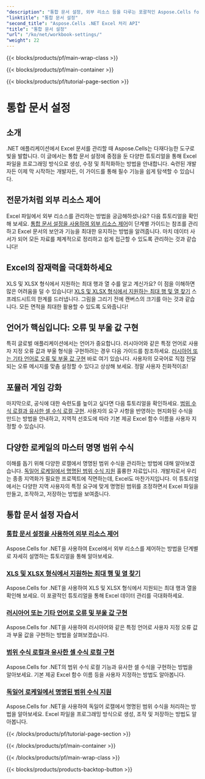 ```yaml
---
"description": "통합 문서 설정, 외부 리소스 등을 다루는 포괄적인 Aspose.Cells for .NET 자습서를 살펴보세요."
"linktitle": "통합 문서 설정"
"second_title": "Aspose.Cells .NET Excel 처리 API"
"title": "통합 문서 설정"
"url": "/ko/net/workbook-settings/"
"weight": 22
---
```


{{< blocks/products/pf/main-wrap-class >}}

{{< blocks/products/pf/main-container >}}

{{< blocks/products/pf/tutorial-page-section >}}

# 통합 문서 설정

## 소개

.NET 애플리케이션에서 Excel 문서를 관리할 때 Aspose.Cells는 다재다능한 도구로 빛을 발합니다. 이 글에서는 통합 문서 설정에 중점을 둔 다양한 튜토리얼을 통해 Excel 파일을 프로그래밍 방식으로 생성, 수정 및 최적화하는 방법을 안내합니다. 숙련된 개발자든 이제 막 시작하는 개발자든, 이 가이드를 통해 필수 기능을 쉽게 탐색할 수 있습니다.

## 전문가처럼 외부 리소스 제어

Excel 파일에서 외부 리소스를 관리하는 방법을 궁금해하셨나요? 다음 튜토리얼을 확인해 보세요. [통합 문서 설정을 사용하여 외부 리소스 제어](./control-external-resources/)이 단계별 가이드는 참조를 관리하고 Excel 문서의 보안과 기능을 최대한 유지하는 방법을 알려줍니다. 마치 데이터 사서가 되어 모든 자료를 체계적으로 정리하고 쉽게 접근할 수 있도록 관리하는 것과 같습니다!

## Excel의 잠재력을 극대화하세요

XLS 및 XLSX 형식에서 지원하는 최대 행과 열 수를 알고 계신가요? 이 점을 이해하면 많은 어려움을 덜 수 있습니다! [XLS 및 XLSX 형식에서 지원하는 최대 행 및 열 찾기](./find-maximum-supported-rows-columns/) 스프레드시트의 한계를 드러냅니다. 그림을 그리기 전에 캔버스의 크기를 아는 것과 같습니다. 모든 면적을 최대한 활용할 수 있도록 도와줍니다!

## 언어가 핵심입니다: 오류 및 부울 값 구현

특히 글로벌 애플리케이션에서는 언어가 중요합니다. 러시아어와 같은 특정 언어로 사용자 지정 오류 값과 부울 형식을 구현하려는 경우 다음 가이드를 참조하세요. [러시아어 또는 기타 언어로 오류 및 부울 값 구현](./implement-errors-in-russian-languages/) 바로 여기 있습니다. 사용자의 모국어로 직접 전달되는 오류 메시지를 맞춤 설정할 수 있다고 상상해 보세요. 정말 사용자 친화적이죠!

## 포뮬러 게임 강화

마지막으로, 공식에 대한 숙련도를 높이고 싶다면 다음 튜토리얼을 확인하세요. [범위 수식 로컬과 유사한 셀 수식 로컬 구현](./implement-cell-formula-local-similar/). 사용자의 요구 사항을 반영하는 현지화된 수식을 만드는 방법을 안내하고, 지역적 선호도에 따라 기본 제공 Excel 함수 이름을 사용자 지정할 수 있습니다.

## 다양한 로케일의 마스터 명명 범위 수식

이해를 돕기 위해 다양한 로캘에서 명명된 범위 수식을 관리하는 방법에 대해 알아보겠습니다. [독일어 로케일에서 명명된 범위 수식 지원](./support-named-range-formulas-in-german/) 훌륭한 자료입니다. 개발자로서 우리는 종종 지역화가 필요한 프로젝트에 직면하는데, Excel도 마찬가지입니다. 이 튜토리얼에서는 다양한 지역 사용자의 특정 요구에 맞게 명명된 범위를 조정하면서 Excel 파일을 만들고, 조작하고, 저장하는 방법을 보여줍니다.

## 통합 문서 설정 자습서
### [통합 문서 설정을 사용하여 외부 리소스 제어](./control-external-resources/)
Aspose.Cells for .NET을 사용하여 Excel에서 외부 리소스를 제어하는 방법을 단계별로 자세히 설명하는 튜토리얼을 통해 알아보세요.
### [XLS 및 XLSX 형식에서 지원하는 최대 행 및 열 찾기](./find-maximum-supported-rows-columns/)
Aspose.Cells for .NET을 사용하여 XLS 및 XLSX 형식에서 지원되는 최대 행과 열을 확인해 보세요. 이 포괄적인 튜토리얼을 통해 Excel 데이터 관리를 극대화하세요.
### [러시아어 또는 기타 언어로 오류 및 부울 값 구현](./implement-errors-in-russian-languages/)
Aspose.Cells for .NET을 사용하여 러시아어와 같은 특정 언어로 사용자 지정 오류 값과 부울 값을 구현하는 방법을 살펴보겠습니다.
### [범위 수식 로컬과 유사한 셀 수식 로컬 구현](./implement-cell-formula-local-similar/)
Aspose.Cells for .NET의 범위 수식 로컬 기능과 유사한 셀 수식을 구현하는 방법을 알아보세요. 기본 제공 Excel 함수 이름 등을 사용자 지정하는 방법도 알아봅니다.
### [독일어 로케일에서 명명된 범위 수식 지원](./support-named-range-formulas-in-german/)
Aspose.Cells for .NET을 사용하여 독일어 로캘에서 명명된 범위 수식을 처리하는 방법을 알아보세요. Excel 파일을 프로그래밍 방식으로 생성, 조작 및 저장하는 방법도 알아봅니다.

{{< /blocks/products/pf/tutorial-page-section >}}

{{< /blocks/products/pf/main-container >}}

{{< /blocks/products/pf/main-wrap-class >}}

{{< blocks/products/products-backtop-button >}}